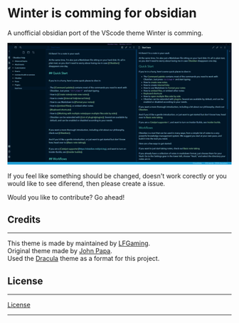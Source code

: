 # Winter is comming for obsidian
A unofficial obsidian port of the VScode theme Winter is comming.

![Screenshot](./pictures/demo1.png)

If you feel like something should be changed, doesn't work corectly or you would like to see diferend, then please create a issue.

Would you like to contribute? Go ahead!


## Credits
---
This theme is made by maintained by [LFGaming]. <br/>
Original theme made by [John Papa]. <br/>
Used the [Dracula] theme as a format for this project. <br/>


## License
---
[License]

---
[LFGaming]: https://github.com/LFGaming
[John Papa]: https://github.com/johnpapa/vscode-winteriscoming
[Dracula]: https://github.com/jarodise/Dracula-for-Obsidian.md
[License]: https://github.com/LFGaming/Winter-is-comming-for-obsidian/blob/main/LICENSE